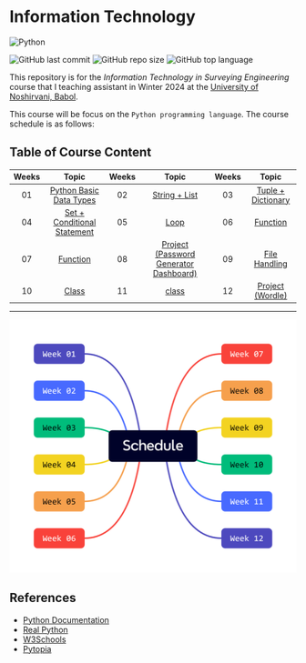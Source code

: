 # Information Technology

![Python](https://img.shields.io/badge/python-3670A0?style=for-the-badge&logo=python&logoColor=ffdd54)

![GitHub last commit](https://img.shields.io/github/last-commit/Yousefess/TA24PY)
![GitHub repo size](https://img.shields.io/github/repo-size/Yousefess/TA24PY)
![GitHub top language](https://img.shields.io/github/languages/top/Yousefess/TA24PY)

This repository is for the _Information Technology in Surveying Engineering_ course that I teaching assistant in Winter 2024 at the [University of Noshirvani, Babol](https://nit.ac.ir/en).

This course will be focus on the `Python programming language`. The course schedule is as follows:

## Table of Course Content

| Weeks | Topic | Weeks | Topic | Weeks | Topic |
| :-----: | :-----: | :-----: | :-----: | :-----: | :-----: |
| 01 | [Python Basic Data Types](https://github.com/Yousefess/TA24PY/tree/main/Weeks/01%20Python%20Basic%20Data%20Types) | 02 | [String + List](https://github.com/Yousefess/TA24PY/tree/main/Weeks/02%20String%20%2B%20List) | 03 | [Tuple + Dictionary](https://github.com/Yousefess/TA24PY/tree/main/Weeks/03%20Tuple%20%2B%20Dictionary) |
| 04 | [Set + Conditional Statement](https://github.com/Yousefess/TA24PY/tree/main/Weeks/04%20Set%20%2B%20Condition/Notebooks) | 05 | [Loop](https://github.com/Yousefess/TA24PY/tree/main/Weeks/05%20Loop)| 06 | [Function](https://github.com/Yousefess/TA24PY/tree/main/Weeks/06%20Function) |
| 07 | [Function](https://github.com/Yousefess/TA24PY/tree/main/Weeks/07%20Function/Notebooks) | 08 | [Project (Password Generator Dashboard)](https://github.com/Yousefess/TA24PY/tree/main/Weeks/08%20Project%20(Password%20Generator%20Dashboard)) | 09 | [File Handling](https://github.com/Yousefess/TA24PY/tree/main/Weeks/09%20File%20Handling) |
| 10 | [Class](https://github.com/Yousefess/TA24PY/tree/main/Weeks/10%20Class) | 11 | [class](https://github.com/Yousefess/TA24PY/tree/main/Weeks/11%20Class) | 12 | [Project (Wordle)](https://github.com/Yousefess/TA24PY/tree/main/Weeks/12%20Project%20(Wordle)) |

---

![Weeks](./images/Schedule.png)

## References

- [Python Documentation](https://www.python.org/doc/)
- [Real Python](https://realpython.com/)
- [W3Schools](https://www.w3schools.com/python/)
- [Pytopia](https://www.pytopia.ai/)
